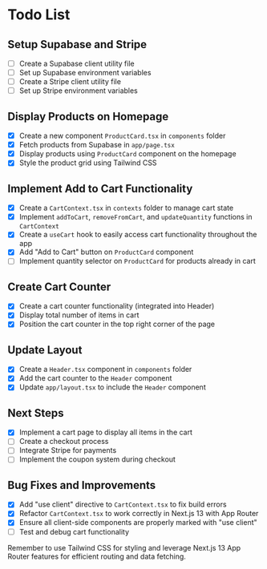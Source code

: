 # Todo List

## Setup Supabase and Stripe
- [ ] Create a Supabase client utility file
- [ ] Set up Supabase environment variables
- [ ] Create a Stripe client utility file
- [ ] Set up Stripe environment variables

## Display Products on Homepage
- [x] Create a new component `ProductCard.tsx` in `components` folder
- [x] Fetch products from Supabase in `app/page.tsx`
- [x] Display products using `ProductCard` component on the homepage
- [x] Style the product grid using Tailwind CSS

## Implement Add to Cart Functionality
- [x] Create a `CartContext.tsx` in `contexts` folder to manage cart state
- [x] Implement `addToCart`, `removeFromCart`, and `updateQuantity` functions in `CartContext`
- [x] Create a `useCart` hook to easily access cart functionality throughout the app
- [x] Add "Add to Cart" button on `ProductCard` component
- [ ] Implement quantity selector on `ProductCard` for products already in cart

## Create Cart Counter
- [x] Create a cart counter functionality (integrated into Header)
- [x] Display total number of items in cart
- [x] Position the cart counter in the top right corner of the page

## Update Layout
- [x] Create a `Header.tsx` component in `components` folder
- [x] Add the cart counter to the `Header` component
- [x] Update `app/layout.tsx` to include the `Header` component

## Next Steps
- [x] Implement a cart page to display all items in the cart
- [ ] Create a checkout process
- [ ] Integrate Stripe for payments
- [ ] Implement the coupon system during checkout

## Bug Fixes and Improvements
- [x] Add "use client" directive to `CartContext.tsx` to fix build errors
- [x] Refactor `CartContext.tsx` to work correctly in Next.js 13 with App Router
- [x] Ensure all client-side components are properly marked with "use client"
- [ ] Test and debug cart functionality

Remember to use Tailwind CSS for styling and leverage Next.js 13 App Router features for efficient routing and data fetching.
